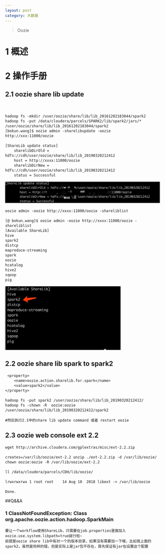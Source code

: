 ```yaml
---
layout: post
category: 大数据
---
```

> Oozie

# 1 概述
# 2 操作手册
## 2.1 oozie share lib update

```


hadoop fs -mkdir /user/oozie/share/lib/lib_20161202183044/spark2
hadoop fs -put /data/cloudera/parcels/SPARK2/lib/spark2/jars/*  /user/oozie/share/lib/lib_20161202183044/spark2
[bokun.wang]$ oozie admin -sharelibupdate -oozie http://xxx:11000/oozie

[ShareLib update status]
	sharelibDirOld = hdfs://cdh/user/oozie/share/lib/lib_20190320212412
	host = http://xxxx:11000/oozie
	sharelibDirNew = hdfs://cdh/user/oozie/share/lib/lib_20190320212412
	status = Successful
``` 

![](/assets/img//15679985200930.jpg)

```
oozie admin -oozie http://xxxx:11000/oozie -shareliblist

[@ bokun.wang]$ oozie admin -oozie http://xxxx:11000/oozie -shareliblist
[Available ShareLib]
hive
spark2
distcp
mapreduce-streaming
spark
oozie
hcatalog
hive2
sqoop
pig
```
![](/assets/img//15530914535467.jpg)

## 2.2 oozie share lib spark to spark2

```
 <property>
    <name>oozie.action.sharelib.for.spark</name>
    <value>spark2</value>
</property>

hadoop fs -put spark2 /user/oozie/share/lib/lib_20190320212412/
hadoop fs -chown -R  oozie:oozie  /user/oozie/share/lib/lib_20190320212412/spark2

#然后执行2.1中的share lib update command 或者 restart oozie
```
## 2.3 oozie web console ext 2.2

```
wget http://archive.cloudera.com/gplextras/misc/ext-2.2.zip

creates=/var/lib/oozie/ext-2.2 unzip ./ext-2.2.zip -d /var/lib/oozie/
chown oozie:oozie -R /var/lib/oozie/ext-2.2

ll /data/cloudera/parcels/CDH/lib/oozie/

lrwxrwxrwx 1 root root    14 Aug 10  2018 libext -> /var/lib/oozie

Done.
``` 

##Q&&A
### 1  ClassNotFoundException: Class org.apache.oozie.action.hadoop.SparkMain


```
要让一个workflow使用ShareLib，只需要在job.properties里面加入oozie.use.system.libpath=true就行啦~
前提是oozie share lib中有对一个的版本目录，如果没有需要加一下哦，比如我上面的spark2，虽然是同样的错，但是实际上是jar包不存在，首先保证有jar在设置这个配置
```